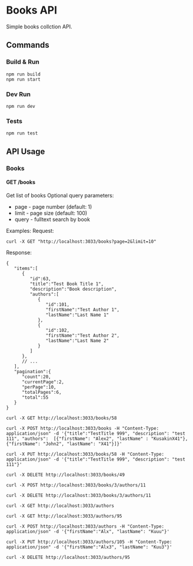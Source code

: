 # Books API

Simple books collction API.

## Commands

### Build & Run
```
npm run build
npm run start
```
### Dev Run
```
npm run dev
```
### Tests
```
npm run test
```

## API Usage

### Books

#### GET /books
Get list of books
Optional query parameters: 
* page  - page number (default: 1)
* limit - page size (default: 100)
* query - fulltext search by book

Examples:
Request:
```
curl -X GET "http://localhost:3033/books?page=2&limit=10"
```
Response:
```
{
   "items":[
      {
         "id":63,
         "title":"Test Book Title 1",
         "description":"Book description",
         "authors":[
            {
               "id":101,
               "firstName":"Test Author 1",
               "lastName":"Last Name 1"
            },
            {
               "id":102,
               "firstName":"Test Author 2",
               "lastName":"Last Name 2"
            }
         ]
      },
      // ...
   ],
   "pagination":{
      "count":20,
      "currentPage":2,
      "perPage":10,
      "totalPages":6,
      "total":55
   }
}
```
```
curl -X GET http://localhost:3033/books/58
```
```
curl -X POST http://localhost:3033/books -H "Content-Type: application/json" -d '{"title":"TestTitle 999", "description": "test 111", "authors":  [{"firstName": "Alex2", "lastName" : "KusakinX41"},{"firstName": "John2", "lastName": "X41"}]}'
```
```
curl -X PUT http://localhost:3033/books/58 -H "Content-Type: application/json" -d '{"title":"TestTitle 999", "description": "test 111"}'
```
```
curl -X DELETE http://localhost:3033/books/49
```
```
curl -X POST http://localhost:3033/books/3/authors/11
```
```
curl -X DELETE http://localhost:3033/books/3/authors/11
```






```
curl -X GET http://localhost:3033/authors
```
```
curl -X GET http://localhost:3033/authors/95
```
```
curl -X POST http://localhost:3033/authors -H "Content-Type: application/json" -d '{"firstName":"Alx", "lastName": "Kuuu"}'
```
```
curl -X PUT http://localhost:3033/authors/105 -H "Content-Type: application/json" -d '{"firstName":"Alx3", "lastName": "Kuu3"}'
```
```
curl -X DELETE http://localhost:3033/authors/95
```


